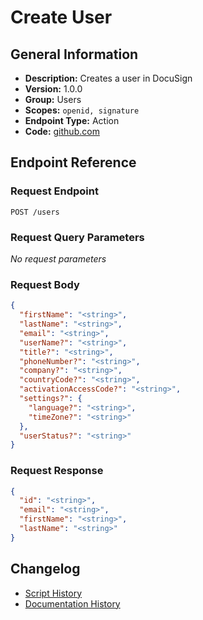 <!-- BEGIN GENERATED CONTENT -->
# Create User

## General Information

- **Description:** Creates a user in DocuSign
- **Version:** 1.0.0
- **Group:** Users
- **Scopes:** `openid, signature`
- **Endpoint Type:** Action
- **Code:** [github.com](https://github.com/NangoHQ/integration-templates/tree/main/integrations/docusign/actions/create-user.ts)


## Endpoint Reference

### Request Endpoint

`POST /users`

### Request Query Parameters

_No request parameters_

### Request Body

```json
{
  "firstName": "<string>",
  "lastName": "<string>",
  "email": "<string>",
  "userName?": "<string>",
  "title?": "<string>",
  "phoneNumber?": "<string>",
  "company?": "<string>",
  "countryCode?": "<string>",
  "activationAccessCode?": "<string>",
  "settings?": {
    "language?": "<string>",
    "timeZone?": "<string>"
  },
  "userStatus?": "<string>"
}
```

### Request Response

```json
{
  "id": "<string>",
  "email": "<string>",
  "firstName": "<string>",
  "lastName": "<string>"
}
```

## Changelog

- [Script History](https://github.com/NangoHQ/integration-templates/commits/main/integrations/docusign/actions/create-user.ts)
- [Documentation History](https://github.com/NangoHQ/integration-templates/commits/main/integrations/docusign/actions/create-user.md)

<!-- END  GENERATED CONTENT -->

